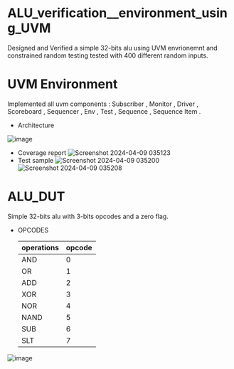 # ALU_verification__environment_using_UVM
Designed and Verified a simple 32-bits alu using UVM envrionemnt and constrained random testing tested with 400 different random inputs.
# UVM Environment 
Implemented all uvm components : Subscriber , Monitor , Driver , Scoreboard , Sequencer , Env , Test , Sequence , Sequence Item .

 * Architecture
  
 ![image](https://github.com/MohabAmged/ALU_verification__environment_using_UVM/assets/68222258/3d87b438-1408-434e-9a5e-67d785992029)
* Coverage report
  ![Screenshot 2024-04-09 035123](https://github.com/MohabAmged/ALU_verification__environment_using_UVM/assets/68222258/ed8a78f3-f8b3-4365-a329-a8c7e7d59ae5)
* Test sample
  ![Screenshot 2024-04-09 035200](https://github.com/MohabAmged/ALU_verification__environment_using_UVM/assets/68222258/fb84eb13-8d4d-4414-b6fc-8a19e2ed5d7f)
  ![Screenshot 2024-04-09 035208](https://github.com/MohabAmged/ALU_verification__environment_using_UVM/assets/68222258/5a18820e-0e9d-41b1-b498-7b492a812cca)
  
# ALU_DUT
Simple 32-bits alu with 3-bits opcodes and a zero flag.
* OPCODES
  
  | operations | opcode |
  | ---------- | ------ |
  | AND        |  0     |
  | OR         |  1     |
  | ADD        |  2     |
  | XOR        |  3     |
  | NOR        |  4     |
  | NAND       |  5     |
  | SUB        |  6     |
  | SLT        |  7     |

![image](https://github.com/MohabAmged/ALU_verification__environment_using_UVM/assets/68222258/d89b8ef3-0dfd-4ed5-aaf6-be13c53e310e)




